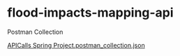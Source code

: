 # flood-impacts-mapping-api

Postman Collection

[APICalls Spring Project.postman_collection.json](https://github.com/user-attachments/files/16241414/APICalls.Spring.Project.postman_collection.json)
